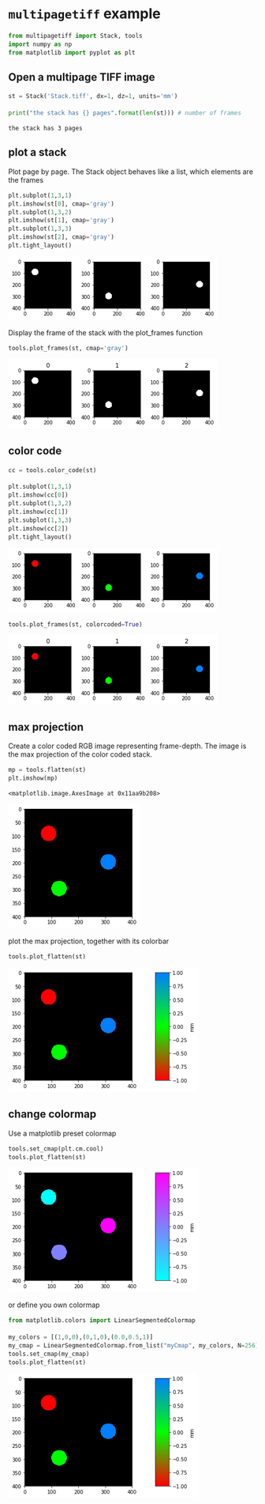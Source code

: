 
# `multipagetiff` example


```python
from multipagetiff import Stack, tools
import numpy as np
from matplotlib import pyplot as plt
```

## Open a multipage TIFF image


```python
st = Stack('Stack.tiff', dx=1, dz=1, units='mm')

print("the stack has {} pages".format(len(st))) # number of frames
```

    the stack has 3 pages


## plot a stack

Plot page by page. The Stack object behaves like a list, which elements are the frames


```python
plt.subplot(1,3,1)
plt.imshow(st[0], cmap='gray')
plt.subplot(1,3,2)
plt.imshow(st[1], cmap='gray')
plt.subplot(1,3,3)
plt.imshow(st[2], cmap='gray')
plt.tight_layout()
```


![png](imgs/output_6_0.png)


Display the frame of the stack with the plot_frames function


```python
tools.plot_frames(st, cmap='gray')
```


![png](imgs/output_8_0.png)


## color code


```python
cc = tools.color_code(st)

plt.subplot(1,3,1)
plt.imshow(cc[0])
plt.subplot(1,3,2)
plt.imshow(cc[1])
plt.subplot(1,3,3)
plt.imshow(cc[2])
plt.tight_layout()
```


![png](imgs/output_10_0.png)



```python
tools.plot_frames(st, colorcoded=True)
```


![png](imgs/output_11_0.png)


## max projection

Create a color coded RGB image representing frame-depth. The image is the max projection of the color coded stack.


```python
mp = tools.flatten(st)
plt.imshow(mp)
```




    <matplotlib.image.AxesImage at 0x11aa9b208>




![png](imgs/output_14_1.png)


plot the max projection, together with its colorbar


```python
tools.plot_flatten(st)
```


![png](imgs/output_16_0.png)


## change colormap

Use a matplotlib preset colormap


```python
tools.set_cmap(plt.cm.cool)
tools.plot_flatten(st)
```


![png](imgs/output_19_0.png)


or define you own colormap


```python
from matplotlib.colors import LinearSegmentedColormap

my_colors = [(1,0,0),(0,1,0),(0.0,0.5,1)]
my_cmap = LinearSegmentedColormap.from_list("myCmap", my_colors, N=256)
tools.set_cmap(my_cmap)
tools.plot_flatten(st)
```


![png](imgs/output_21_0.png)
